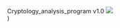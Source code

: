 Cryptology_analysis_program v1.0
![](https://secureservercdn.net/198.71.233.47/k3x.d37.myftpupload.com/wp-content/uploads/2020/08/WeChat-Screenshot_20200804035442.png)  
)  
